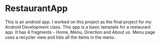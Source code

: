 # RestaurantApp

This is an android app. I worked on this project as the final project for my Android Development class. 
This app is a basic template for a restaurant app. 
It has 4 fragments - Home, Menu, Direction and About us.
Menu page uses a recycler view and lists all the items in the menu.

